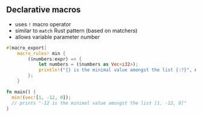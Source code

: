 ## Declarative macros
* uses `!` macro operator
* similar to `match` Rust pattern (based on matchers)
* allows variable parameter number
    
```rust
#[macro_export]
    macro_rules! min {
        ($numbers:expr) => {
            let numbers = ($numbers as Vec<i32>);
            println!("{} is the minimal value amongst the list {:?}", numbers.clone().get_minimal(), numbers);
        };
    }

fn main() {
  min!(vec![1, -12, 0]); 
  // prints "-12 is the minimal value amongst the list [1, -12, 0]"
}
```